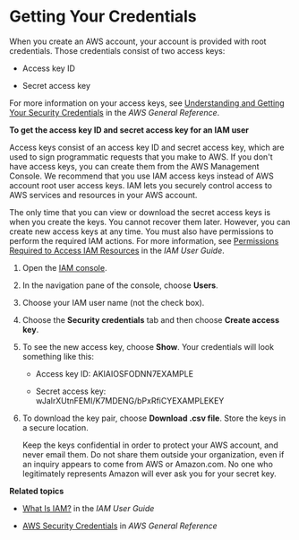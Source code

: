 # Getting Your Credentials<a name="getting-your-credentials"></a>

When you create an AWS account, your account is provided with root credentials\. Those credentials consist of two access keys:

+ Access key ID

+ Secret access key

For more information on your access keys, see [Understanding and Getting Your Security Credentials](http://docs.aws.amazon.com/general/latest/gr/aws-sec-cred-types.html) in the *AWS General Reference*\.

**To get the access key ID and secret access key for an IAM user**

Access keys consist of an access key ID and secret access key, which are used to sign programmatic requests that you make to AWS\. If you don't have access keys, you can create them from the AWS Management Console\. We recommend that you use IAM access keys instead of AWS account root user access keys\. IAM lets you securely control access to AWS services and resources in your AWS account\.

The only time that you can view or download the secret access keys is when you create the keys\. You cannot recover them later\. However, you can create new access keys at any time\. You must also have permissions to perform the required IAM actions\. For more information, see [Permissions Required to Access IAM Resources](http://docs.aws.amazon.com/IAM/latest/UserGuide/access_permissions-required.html) in the *IAM User Guide*\.

1. Open the [IAM console](https://console.aws.amazon.com/iam/home?#home)\.

1. In the navigation pane of the console, choose **Users**\.

1. Choose your IAM user name \(not the check box\)\.

1. Choose the **Security credentials** tab and then choose **Create access key**\.

1. To see the new access key, choose **Show**\. Your credentials will look something like this:

   + Access key ID: AKIAIOSFODNN7EXAMPLE

   + Secret access key: wJalrXUtnFEMI/K7MDENG/bPxRfiCYEXAMPLEKEY

1. To download the key pair, choose **Download \.csv file**\. Store the keys in a secure location\.

   Keep the keys confidential in order to protect your AWS account, and never email them\. Do not share them outside your organization, even if an inquiry appears to come from AWS or Amazon\.com\. No one who legitimately represents Amazon will ever ask you for your secret key\.

**Related topics**

+ [What Is IAM?](http://docs.aws.amazon.com/IAM/latest/UserGuide/introduction.html) in the *IAM User Guide*

+ [AWS Security Credentials](http://docs.aws.amazon.com/general/latest/gr/aws-security-credentials.html) in *AWS General Reference* 